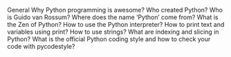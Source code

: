General
Why Python programming is awesome?
Who created Python?
Who is Guido van Rossum?
Where does the name ‘Python’ come from?
What is the Zen of Python?
How to use the Python interpreter?
How to print text and variables using print?
How to use strings?
What are indexing and slicing in Python?
What is the official Python coding style and how to check your code with pycodestyle?

